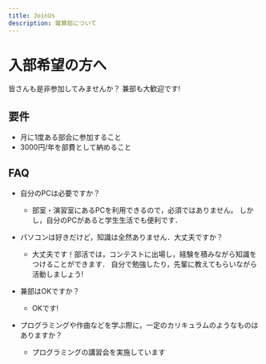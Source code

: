 ```yaml
---
title: JoinUs
description: 電算部について
---
```


# 入部希望の方へ

皆さんも是非参加してみませんか？
兼部も大歓迎です!

## 要件

- 月に1度ある部会に参加すること
- 3000円/年を部費として納めること

## FAQ

- 自分のPCは必要ですか？
  - 部室・演習室にあるPCを利用できるので，必須ではありません。
    しかし，自分のPCがあると学生生活でも便利です．

- パソコンは好きだけど，知識は全然ありません．大丈夫ですか？
  - 大丈夫です！部活では，コンテストに出場し，経験を積みながら知識をつけることができます．
    自分で勉強したり，先輩に教えてもらいながら活動しましょう!

- 兼部はOKですか？
  - OKです!

- プログラミングや作曲などを学ぶ際に，一定のカリキュラムのようなものはありますか？
  - プログラミングの講習会を実施しています
